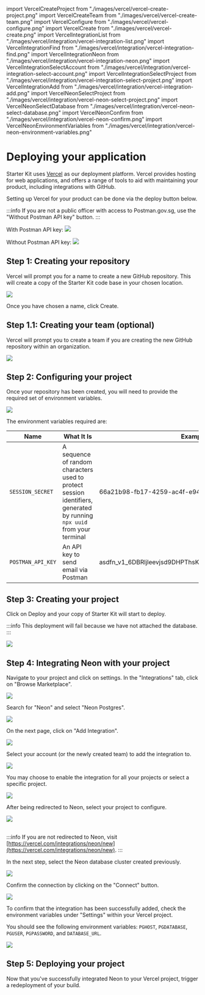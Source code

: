 import VercelCreateProject from "./images/vercel/vercel-create-project.png"
import VercelCreateTeam from "./images/vercel/vercel-create-team.png"
import VercelConfigure from "./images/vercel/vercel-configure.png"
import VercelCreate from "./images/vercel/vercel-create.png"
import VercelIntegrationList from "./images/vercel/integration/vercel-integration-list.png"
import VercelIntegrationFind from "./images/vercel/integration/vercel-integration-find.png"
import VercelIntegrationNeon from "./images/vercel/integration/vercel-integration-neon.png"
import VercelIntegrationSelectAccount from "./images/vercel/integration/vercel-integration-select-account.png"
import VercelIntegrationSelectProject from "./images/vercel/integration/vercel-integration-select-project.png"
import VercelIntegrationAdd from "./images/vercel/integration/vercel-integration-add.png"
import VercelNeonSelectProject from "./images/vercel/integration/vercel-neon-select-project.png"
import VercelNeonSelectDatabase from "./images/vercel/integration/vercel-neon-select-database.png"
import VercelNeonConfirm from "./images/vercel/integration/vercel-neon-confirm.png"
import VercelNeonEnvironmentVariables from "./images/vercel/integration/vercel-neon-environment-variables.png"

# Deploying your application

Starter Kit uses [Vercel](https://vercel.com) as our deployment platform. Vercel provides hosting for web applications, and offers a range of tools to aid with maintaining your product, including integrations with GitHub.

Setting up Vercel for your product can be done via the deploy button below.

:::info
If you are not a public officer with access to Postman.gov.sg, use the "Without Postman API key" button.
:::

With Postman API key:
<a href="https://vercel.com/new/clone?repository-url=https%3A%2F%2Fgithub.com%2Fopengovsg%2Fstarter-kit%2Ftree%2Fmain&env=SESSION_SECRET,POSTMAN_API_KEY">
<img src="https://vercel.com/button" width={125} />
</a>

Without Postman API key:
<a href="https://vercel.com/new/clone?repository-url=https%3A%2F%2Fgithub.com%2Fopengovsg%2Fstarter-kit%2Ftree%2Fmain&env=SESSION_SECRET">
<img src="https://vercel.com/button" width={125} />
</a>

## Step 1: Creating your repository

Vercel will prompt you for a name to create a new GitHub repository. This will create a copy of the Starter Kit code base in your chosen location.

<img src={VercelCreateProject} width={500} />

Once you have chosen a name, click Create.

## Step 1.1: Creating your team (optional)

Vercel will prompt you to create a team if you are creating the new GitHub repository within an organization.

<img src={VercelCreateTeam} width={500} />

## Step 2: Configuring your project

Once your repository has been created, you will need to provide the required set of environment variables.

<img src={VercelConfigure} width={500} />

The environment variables required are:

| Name              | What It Is                                                                                                              | Example                                               |
| ----------------- | ----------------------------------------------------------------------------------------------------------------------- | ----------------------------------------------------- |
| `SESSION_SECRET`  | A sequence of random characters used to protect session identifiers, generated by running `npx uuid` from your terminal | 66a21b98-fb17-4259-ac4f-e94d303ac894                  |
| `POSTMAN_API_KEY` | An API key to send email via Postman                                                                                    | asdfn_v1_6DBRljleevjsd9DHPThsKDVDSenssCwW9zfA8W2ddf/T |

## Step 3: Creating your project

Click on Deploy and your copy of Starter Kit will start to deploy.

:::info
This deployment will fail because we have not attached the database.
:::

<img src={VercelCreate} width={500} />

## Step 4: Integrating Neon with your project

Navigate to your project and click on settings. In the "Integrations" tab, click on "Browse Marketplace".

<img src={VercelIntegrationList} width={500} />

Search for "Neon" and select "Neon Postgres".

<img src={VercelIntegrationFind} width={500} />

On the next page, click on "Add Integration".

<img src={VercelIntegrationNeon} width={500} />

Select your account (or the newly created team) to add the integration to.

<img src={VercelIntegrationSelectAccount} width={500} />

You may choose to enable the integration for all your projects or select a specific project.

<img src={VercelIntegrationSelectProject} width={500} />

After being redirected to Neon, select your project to configure.

<img src={VercelNeonSelectProject} width={500} />

<br/>
<br/>

:::info
If you are not redirected to Neon, visit [https://vercel.com/integrations/neon/new](https://vercel.com/integrations/neon/new).
:::

In the next step, select the Neon database cluster created previously.

<img src={VercelNeonSelectDatabase} width={500} />

Confirm the connection by clicking on the "Connect" button.

<img src={VercelNeonConfirm} width={500} />

To confirm that the integration has been successfully added, check the environment variables under "Settings" within your Vercel project.

You should see the following environment variables: `PGHOST`, `PGDATABASE`, `PGUSER`, `PGPASSWORD`, and `DATABASE_URL`.

<img src={VercelNeonEnvironmentVariables} width={500} />

## Step 5: Deploying your project

Now that you've successfully integrated Neon to your Vercel project, trigger a redeployment of your build.